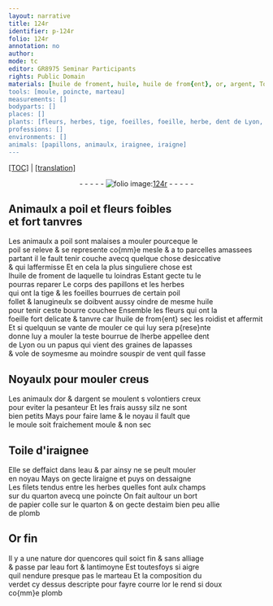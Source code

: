 ```yaml
---
layout: narrative
title: 124r
identifier: p-124r
folio: 124r
annotation: no
author:
mode: tc
editor: GR8975 Seminar Participants
rights: Public Domain
materials: [huile de froment, huile, huile de from{ent}, or, argent, Toile d'iraignee, eau, quarton, papier, estaim, plomb, Or fin, antimoyne, verdet]
tools: [moule, poincte, marteau]
measurements: []
bodyparts: []
places: []
plants: [fleurs, herbes, tige, foeilles, foeille, herbe, dent de Lyon, papus, lapasses]
professions: []
environments: []
animals: [papillons, animaulx, iraignee, iraigne]
---
```


<p><a href="{{ site.baseurl }}/diplomatic/" target="_blank">[TOC]</a> | <a href="{{ site.baseurl }}/texts/p-124r_tl/">[translation]</a></p><div class="folio" align="center">- - - - - <a href="http://gallica.bnf.fr/ark:/12148/btv1b10500001g/f253.item.r=" target="_blank"><img src="https://cu-mkp.github.io/2017-workshop-edition/assets/photo-icon.png" alt="folio image: " style="display:inline-block; margin-bottom:-3px;"/>124r</a> - - - - - </div>  
  

## Animaulx a poil et <span class="pa">fleurs</span> foibles<br/> et fort tanvres

 
Les animaulx a poil sont malaises a mouler pourceque le<br/> poil se releve & se represente co{mm}e mesle & a <span class="del">to</span> parcelles amassees<br/> partant il le fault tenir couche avecq quelque chose desiccative<br/> & qui laffermisse Et en cela la plus singuliere chose est<br/> l<span class="m">huile de froment</span> de laquelle tu loindras Estant gecte tu le<br/> pourras reparer Le corps des <span class="al">papillons</span> et les <span class="pa">herbes</span><br/> qui ont la <span class="pa">tige</span> & les <span class="pa">foeilles</span> bourrues de certain poil<br/> follet & lanugineulx se doibvent aussy oindre de mesme <span class="m">huile</span><br/> pour tenir ceste bourre couchee Ensemble les <span class="pa">fleurs</span> qui ont la<br/> <span class="pa">foeille</span> fort delicate & tanvre car l<span class="m">huile de from{ent}</span> sec les roidist et affermit<br/> Et si quelquun se vante de mouler ce qui luy sera p{rese}nte<br/> donne luy a mouler la teste bourrue de l<span class="pa">herbe</span> appellee <span class="pa">dent<br/> de Lyon</span> ou un <span class="pa">papus</span> qui vient des graines de <span class="pa">lapasses</span><br/> & vole de soymesme au moindre souspir de vent quil fasse
 
 
  

## Noyaulx pour mouler creus

 
Les <span class="al">animaulx</span> d<span class="m">or</span> & d<span class="m">argent</span> se moulent <span class="del">s</span> volontiers creux<br/> pour eviter la pesanteur Et les frais aussy silz ne sont<br/> bien petits Mays pour faire lame & le noyau il fault que<br/> le <span class="tl">moule</span> soit fraichement moule & non sec
 
 
  

## <span class="m">Toile d'<span class="al">iraignee</span></span>

 
Elle se deffaict dans l<span class="m">eau</span> & par ainsy ne se peult mouler<br/> en noyau Mays on gecte l<span class="al">iraigne</span> et puys on dessaigne<br/> Les filets tendus entre les <span class="pa">herbes</span> quelles font aulx champs<br/> sur du <span class="m">quarton</span> avecq une <span class="tl">poincte</span> On fait aultour un bort<br/> de <span class="m">papier</span> colle sur le <span class="m">quarton</span> & on gecte d<span class="m">estaim</span> bien peu allie<br/> de <span class="m">plomb</span>
 
 
  

## <span class="m">Or fin</span>

 
Il y a une nature d<span class="m">or</span> quencores quil soict fin & sans alliage<br/> & passe par l<span class="m">eau</span> fort & l<span class="m">antimoyne</span> Est toutesfoys si aigre<br/> quil nendure presque pas le <span class="tl">marteau</span> Et la composition du<br/> <span class="m">verdet</span> cy dessus descripte pour fayre courre l<span class="m">or</span> le rend si doux<br/> co{mm}e <span class="m">plomb</span>
 
